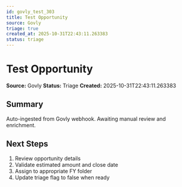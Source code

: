 ```yaml
---
id: govly_test_303
title: Test Opportunity
source: Govly
triage: true
created_at: 2025-10-31T22:43:11.263383
status: triage
---
```


# Test Opportunity

**Source:** Govly
**Status:** Triage
**Created:** 2025-10-31T22:43:11.263383

## Summary

Auto-ingested from Govly webhook. Awaiting manual review and enrichment.

## Next Steps

1. Review opportunity details
2. Validate estimated amount and close date
3. Assign to appropriate FY folder
4. Update triage flag to false when ready
